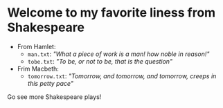 # Welcome to my favorite liness from Shakespeare

* From Hamlet:
	- `man.txt`: *"What a piece of work is a man! how noble in reason!"*
	- `tobe.txt`: *"To be, or not to be, that is the question"*
* Frim Macbeth:
	- `tomorrow.txt`: *"Tomorrow, and tomorrow, and tomorrow, creeps in this petty pace"*

Go see more Shakespeare plays!
